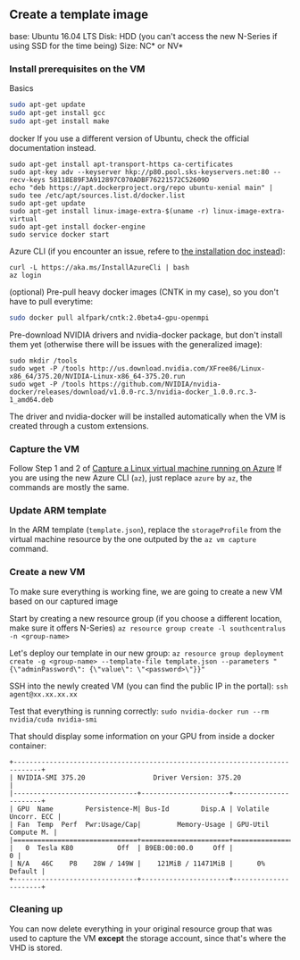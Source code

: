 ## Create a template image
base: Ubuntu 16.04 LTS
Disk: HDD (you can't access the new N-Series if using SSD for the time being)
Size: NC* or NV*

### Install prerequisites on the VM

Basics
```bash
sudo apt-get update
sudo apt-get install gcc
sudo apt-get install make
``` 

docker
If you use a different version of Ubuntu, check the official documentation instead.
```
sudo apt-get install apt-transport-https ca-certificates
sudo apt-key adv --keyserver hkp://p80.pool.sks-keyservers.net:80 --recv-keys 58118E89F3A912897C070ADBF76221572C52609D
echo "deb https://apt.dockerproject.org/repo ubuntu-xenial main" | sudo tee /etc/apt/sources.list.d/docker.list
sudo apt-get update
sudo apt-get install linux-image-extra-$(uname -r) linux-image-extra-virtual
sudo apt-get install docker-engine
sudo service docker start
```

Azure CLI (if you encounter an issue, refere to [the installation doc instead](https://github.com/NVIDIA/nvidia-docker#quick-start)):
```
curl -L https://aka.ms/InstallAzureCli | bash
az login
```

(optional) Pre-pull heavy docker images (CNTK in my case), so you don't have to pull everytime:
```bash
sudo docker pull alfpark/cntk:2.0beta4-gpu-openmpi
```

Pre-download NVIDIA drivers and nvidia-docker package, but don't install them yet (otherwise there will be issues with the generalized image):
```
sudo mkdir /tools
sudo wget -P /tools http://us.download.nvidia.com/XFree86/Linux-x86_64/375.20/NVIDIA-Linux-x86_64-375.20.run
sudo wget -P /tools https://github.com/NVIDIA/nvidia-docker/releases/download/v1.0.0-rc.3/nvidia-docker_1.0.0.rc.3-1_amd64.deb
```

The driver and nvidia-docker will be installed automatically when the VM is created through a custom extensions.

### Capture the VM

Follow Step 1 and 2 of [Capture a Linux virtual machine running on Azure](https://docs.microsoft.com/en-us/azure/virtual-machines/virtual-machines-linux-capture-image?toc=%2fazure%2fvirtual-machines%2flinux%2ftoc.json)
If you are using the new Azure CLI (`az`), just replace `azure` by `az`, the commands are mostly the same.

### Update ARM template

In the ARM template (`template.json`), replace the `storageProfile` from the virtual machine resource by the one outputed by the `az vm capture` command.


### Create a new VM

To make sure everything is working fine, we are going to create a new VM based on our captured image

Start by creating a new resource group (if you choose a different location, make sure it offers N-Series)
`az resource group create -l southcentralus -n <group-name>`

Let's deploy our template in our new group:
`az resource group deployment create -g <group-name> --template-file template.json --parameters "{\"adminPassword\": {\"value\": \"<password>\"}}"`

SSH into the newly created VM (you can find the public IP in the portal):
`ssh agent@xx.xx.xx.xx`

Test that everything is running correctly:
`sudo nvidia-docker run --rm nvidia/cuda nvidia-smi`

That should display some information on your GPU from inside a docker container:
```
+-----------------------------------------------------------------------------+
| NVIDIA-SMI 375.20                 Driver Version: 375.20                    |
|-------------------------------+----------------------+----------------------+
| GPU  Name        Persistence-M| Bus-Id        Disp.A | Volatile Uncorr. ECC |
| Fan  Temp  Perf  Pwr:Usage/Cap|         Memory-Usage | GPU-Util  Compute M. |
|===============================+======================+======================|
|   0  Tesla K80           Off  | B9EB:00:00.0     Off |                    0 |
| N/A   46C    P8    28W / 149W |    121MiB / 11471MiB |      0%      Default |
+-------------------------------+----------------------+----------------------+
```


### Cleaning up
You can now delete everything in your original resource group that was used to capture the VM **except** the storage account, since that's where the VHD is stored.